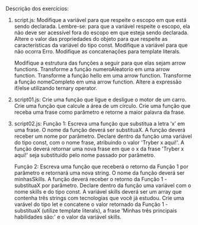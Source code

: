 Descrição dos exercícios:

1. script.js:
    Modifique a variável para que respeite o escopo em que está sendo declarada. Lembre-se: para que a variável respeite o escopo, ela não deve ser acessível fora do escopo em que esteja sendo declarada.
    Altere o valor das propriedades do objeto para que respeite as características da variável do tipo const.
    Modifique a variável para que não ocorra Erro.
    Modifique as concatenações para template literals.

    Modifique a estrutura das funções a seguir para que elas sejam arrow functions.
    Transforme a função numeroAleatorio em uma arrow function.
    Transforme a função hello em uma arrow function.
    Transforme a função nomeCompleto em uma arrow function.
    Altere a expressão if/else utilizando ternary operator.

2. script01.js:
    Crie uma função que ligue e desligue o motor de um carro.
    Crie uma função que calcule a área de um círculo.
    Crie uma função que receba uma frase como parâmetro e retorne a maior palavra da frase.

3. script02.js:
    Função 1: Escreva uma função que substitua a letra ‘x’ em uma frase.
    O nome da função deverá ser substituaX.
    A função deverá receber um nome por parâmetro.
    Declare dentro da função uma variável do tipo const, com o nome frase, atribuindo o valor 'Tryber x aqui!'.
    A função deverá retornar uma nova frase em que o x da frase 'Tryber x aqui!' seja substituído pelo nome passado por parâmetro.

    Função 2: Escreva uma função que receberá o retorno da Função 1 por parâmetro e retornará uma nova string.
    O nome da função deverá ser minhasSkills.
    A função deverá receber o retorno da Função 1 - substituaX por parâmetro.
    Declare dentro da função uma variável com o nome skills e do tipo const.
    A variável skills deverá ser um array que contenha três strings com tecnologias que você já estudou.
    Crie uma varável do tipo let e concatene o valor retornado da Função 1 - substituaX (utilize template literals), a frase 'Minhas três principais habilidades são:' e o valor da variável skills.

